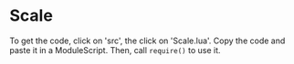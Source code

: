 # Scale
To get the code, click on 'src', the click on 'Scale.lua'.  Copy the code and paste it in a ModuleScript.  Then, call `require()` to use it.
